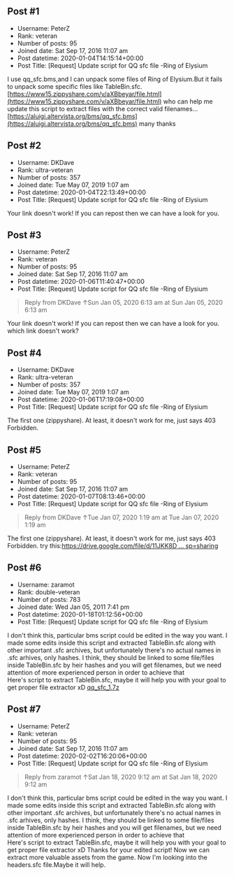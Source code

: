 ## Post #1
- Username: PeterZ
- Rank: veteran
- Number of posts: 95
- Joined date: Sat Sep 17, 2016 11:07 am
- Post datetime: 2020-01-04T14:15:14+00:00
- Post Title: [Request] Update script for QQ sfc file -Ring of Elysium

I use qq_sfc.bms,and I can unpack some files of Ring of Elysium.But it fails to unpack some specific files like TableBin.sfc.
[https://www15.zippyshare.com/v/aXBbeyar/file.html](https://www15.zippyshare.com/v/aXBbeyar/file.html)
who can help me update this script to extract files with the correct valid filenames...
[https://aluigi.altervista.org/bms/qq_sfc.bms](https://aluigi.altervista.org/bms/qq_sfc.bms)
many thanks
## Post #2
- Username: DKDave
- Rank: ultra-veteran
- Number of posts: 357
- Joined date: Tue May 07, 2019 1:07 am
- Post datetime: 2020-01-04T22:13:49+00:00
- Post Title: [Request] Update script for QQ sfc file -Ring of Elysium

Your link doesn't work!  If you can repost then we can have a look for you.
## Post #3
- Username: PeterZ
- Rank: veteran
- Number of posts: 95
- Joined date: Sat Sep 17, 2016 11:07 am
- Post datetime: 2020-01-06T11:40:47+00:00
- Post Title: [Request] Update script for QQ sfc file -Ring of Elysium

> Reply from DKDave ↑Sun Jan 05, 2020 6:13 am at Sun Jan 05, 2020 6:13 am
>
> 
Your link doesn't work!  If you can repost then we can have a look for you.
which link doesn't work?
## Post #4
- Username: DKDave
- Rank: ultra-veteran
- Number of posts: 357
- Joined date: Tue May 07, 2019 1:07 am
- Post datetime: 2020-01-06T17:19:08+00:00
- Post Title: [Request] Update script for QQ sfc file -Ring of Elysium

The first one (zippyshare).  At least, it doesn't work for me, just says 403 Forbidden.
## Post #5
- Username: PeterZ
- Rank: veteran
- Number of posts: 95
- Joined date: Sat Sep 17, 2016 11:07 am
- Post datetime: 2020-01-07T08:13:46+00:00
- Post Title: [Request] Update script for QQ sfc file -Ring of Elysium

> Reply from DKDave ↑Tue Jan 07, 2020 1:19 am at Tue Jan 07, 2020 1:19 am
>
> 
The first one (zippyshare).  At least, it doesn't work for me, just says 403 Forbidden.
try this:[https://drive.google.com/file/d/11JKK8D ... sp=sharing](https://drive.google.com/file/d/11JKK8Dfu1wQoaqR7lxI3i-WazRsSQ7_u/view?usp=sharing)
## Post #6
- Username: zaramot
- Rank: double-veteran
- Number of posts: 783
- Joined date: Wed Jan 05, 2011 7:41 pm
- Post datetime: 2020-01-18T01:12:56+00:00
- Post Title: [Request] Update script for QQ sfc file -Ring of Elysium

I don't think this, particular bms script could be edited in the way you want. I made some edits inside this script and extracted TableBin.sfc along with other important .sfc archives, but unfortunately there's no actual names in .sfc arhives, only hashes. I think, they should be linked to some file/files inside TableBin.sfc by heir hashes and you will get filenames, but we need attention of more experienced person in order to achieve that   
Here's script to extract TableBin.sfc, maybe it will help you with your goal to get proper file extractor xD
[qq_sfc_1.7z](https://xentaxbackup.github.io/file/17370_qq_sfc_1.7z)
## Post #7
- Username: PeterZ
- Rank: veteran
- Number of posts: 95
- Joined date: Sat Sep 17, 2016 11:07 am
- Post datetime: 2020-02-02T16:20:06+00:00
- Post Title: [Request] Update script for QQ sfc file -Ring of Elysium

> Reply from zaramot ↑Sat Jan 18, 2020 9:12 am at Sat Jan 18, 2020 9:12 am
>
> 
I don't think this, particular bms script could be edited in the way you want. I made some edits inside this script and extracted TableBin.sfc along with other important .sfc archives, but unfortunately there's no actual names in .sfc arhives, only hashes. I think, they should be linked to some file/files inside TableBin.sfc by heir hashes and you will get filenames, but we need attention of more experienced person in order to achieve that   
Here's script to extract TableBin.sfc, maybe it will help you with your goal to get proper file extractor xD
Thanks for your edited script! Now we can extract more valuable assets from the game.
Now I'm looking into the headers.sfc file.Maybe it will help.
